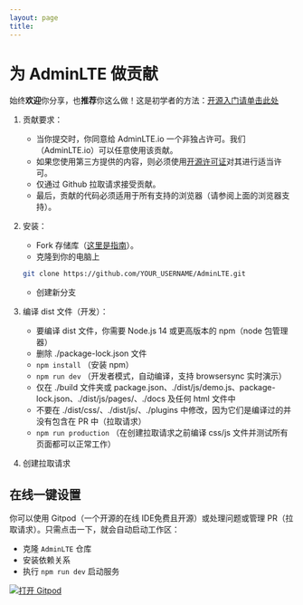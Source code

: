 ```yaml
---
layout: page
title: 
---
```


# 为 AdminLTE 做贡献

始终**欢迎**你分享，也**推荐**你这么做！这是初学者的方法：[开源入门请单击此处](https://youtu.be/GbqSvJs-6W4)

1. 贡献要求：
    * 当你提交时，你同意给 AdminLTE.io 一个非独占许可。我们（AdminLTE.io）可以任意使用该贡献。
    * 如果您使用第三方提供的内容，则必须使用[开源许可证](http://opensource.org/licenses)对其进行适当许可。
    * 仅通过 Github 拉取请求接受贡献。
    * 最后，贡献的代码必须适用于所有支持的浏览器（请参阅上面的浏览器支持）。
2. 安装：
    * Fork 存储库（[这里是指南](https://help.github.com/articles/fork-a-repo/)）。
    * 克隆到你的电脑上

    ```bash
    git clone https://github.com/YOUR_USERNAME/AdminLTE.git
    ```
    * 创建新分支
3. 编译 dist 文件（开发）：
    * 要编译 dist 文件，你需要 Node.js 14 或更高版本的 npm（node 包管理器）
    * 删除 ./package-lock.json 文件
    * `npm install` （安装 npm）
    * `npm run dev` （开发者模式，自动编译，支持 browsersync 实时演示）
    * 仅在 ./build 文件夹或 package.json、./dist/js/demo.js、package-lock.json、./dist/js/pages/、./docs 及任何 html 文件中
    * 不要在 ./dist/css/、./dist/js/、./plugins 中修改，因为它们是编译过的并没有包含在 PR 中（拉取请求）
    * `npm run production` （在创建拉取请求之前编译 css/js 文件并测试所有页面都可以正常工作）
4. 创建拉取请求

## 在线一键设置

你可以使用 Gitpod（一个开源的在线 IDE免费且开源）或处理问题或管理 PR（拉取请求）。只需点击一下，就会自动启动工作区：

- 克隆 `AdminLTE` 仓库
- 安装依赖关系
- 执行 `npm run dev` 启动服务

[![打开 Gitpod](https://gitpod.io/button/open-in-gitpod.svg)](https://gitpod.io/from-referrer/)
